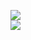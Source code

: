 [![](https://img.shields.io/badge/Made%20With-Github%20Spray-lightgrey.svg?style=for-the-badge&logo=github)](https://github.com/Annihil/github-spray#2935)  
[![](https://i.imgur.com/2DrTn0Z.gif)](https://github.com/Annihil/github-spray)